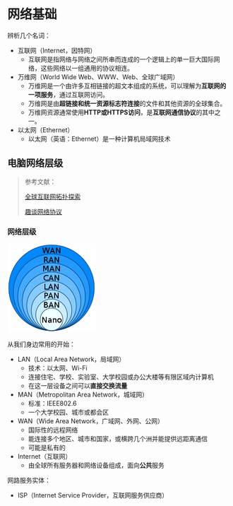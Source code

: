 # 网络基础

辨析几个名词：

* 互联网（Internet，因特网）
  * 互联网是指网络与网络之间所串而连成的一个逻辑上的单一巨大国际网络，这些网络以一组通用的协议相连。
* 万维网（World Wide Web、WWW、Web、全球广域网）
  * 万维网是一个由许多互相链接的超文本组成的系统，可以理解为**互联网的一项服务**，通过互联网访问。
  * 万维网是由**超链接和统一资源标志符连接**的文件和其他资源的全球集合。
  * 万维网资源通常使用**HTTP或HTTPS访问**，是**互联网通信协议**的其中之一。
* 以太网（Ethernet）
  * 以太网（英语：Ethernet）是一种计算机局域网技术

## 电脑网络层级

> 参考文献：
>
> [全球互联网拓扑探索](https://steinslab.io/archives/2210)
>
> [趣谈网络协议](https://doc.vercel.app/netprotocol/article/8590.html#%E5%B0%8F%E7%BB%93)
>

### 网络层级

![Data Networks classification by spatial scope.svg](assets/200px-Data_Networks_classification_by_spatial_scope.svg.png)

从我们身边常用的开始：

* LAN（Local Area Network，局域网）
  * 技术：以太网、Wi-Fi
  * 连接住宅、学校、实验室、大学校园或办公大楼等有限区域内计算机
  * 在这一层设备之间可以**直接交换流量**
* MAN（Metropolitan Area Network，城域网）
  * 标准：IEEE802.6
  * 一个大学校园、城市或都会区
* WAN（Wide Area Network，广域网、外网、公网）
  * 国际性的远程网络
  * 能连接多个地区、城市和国家，或横跨几个洲并能提供远距离通信
  * 可能是私有的
* Internet（互联网）
  * 由全球所有服务器和网络设备组成，面向**公共**服务

网路服务实体：

* ISP（Internet Service Provider，互联网服务供应商）



